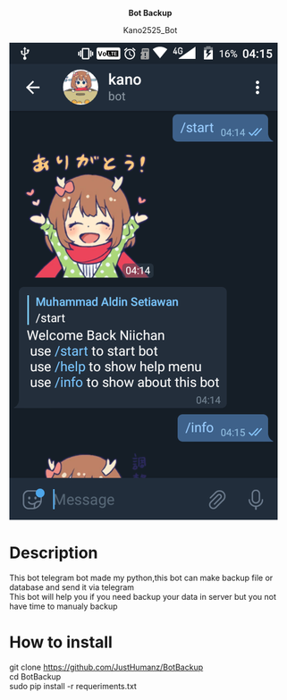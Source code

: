 <p align="center">
  <b> Bot Backup </b>
  </p>
<p align="center"> Kano2525_Bot </p>    

![screenshot](https://raw.githubusercontent.com/JustHumanz/BotBackup/master/img/SS.png)  

# Description  
This bot telegram bot made my python,this bot can make backup file or database and send it via telegram  
This bot will help you if you need backup your data in server but you not have time to manualy backup  

# How to install
git clone https://github.com/JustHumanz/BotBackup  
cd BotBackup  
sudo pip install -r requeriments.txt  

